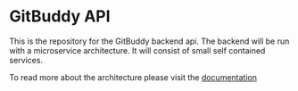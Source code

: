 # GitBuddy API

This is the repository for the GitBuddy backend api.
The backend will be run with a microservice architecture. It will consist of small self contained services.

To read more about the architecture please visit the [documentation](https://github.com/HankCodes/school-lnu/blob/master/gitbuddy%202.0/assignment%20wiki/home.md)

